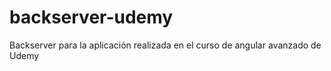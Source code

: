 # backserver-udemy
Backserver para la aplicación realizada en el curso de angular avanzado de Udemy
